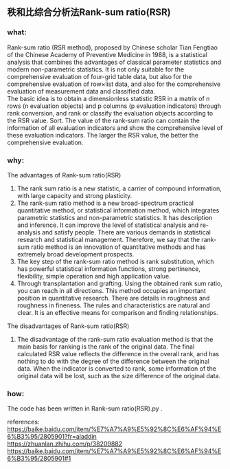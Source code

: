 ## 秩和比综合分析法Rank-sum ratio(RSR)

### what:
Rank-sum ratio (RSR method), proposed by Chinese scholar Tian Fengtiao of the Chinese Academy of Preventive Medicine in 1988, is a statistical analysis that combines the advantages of classical parameter statistics and modern non-parametric statistics. It is not only suitable for the comprehensive evaluation of four-grid table data, but also for the comprehensive evaluation of row×list data, and also for the comprehensive evaluation of measurement data and classified data.<br/>
The basic idea is to obtain a dimensionless statistic RSR in a matrix of n rows (n evaluation objects) and p columns (p evaluation indicators) through rank conversion, and rank or classify the evaluation objects according to the RSR value. Sort. The value of the rank-sum ratio can contain the information of all evaluation indicators and show the comprehensive level of these evaluation indicators. The larger the RSR value, the better the comprehensive evaluation. <br/>

### why:
The advantages of Rank-sum ratio(RSR)<br/>
1. The rank sum ratio is a new statistic, a carrier of compound information, with large capacity and strong plasticity.<br/>
2. The rank-sum ratio method is a new broad-spectrum practical quantitative method, or statistical information method, which integrates parametric statistics and non-parametric statistics. It has description and inference. It can improve the level of statistical analysis and re-analysis and satisfy people. There are various demands in statistical research and statistical management. Therefore, we say that the rank-sum ratio method is an innovation of quantitative methods and has extremely broad development prospects.<br/>
3. The key step of the rank-sum ratio method is rank substitution, which has powerful statistical information functions, strong pertinence, flexibility, simple operation and high application value.<br/>
4. Through transplantation and grafting. Using the obtained rank sum ratio, you can reach in all directions. This method occupies an important position in quantitative research. There are details in roughness and roughness in fineness. The rules and characteristics are natural and clear. It is an effective means for comparison and finding relationships.<br/>

The disadvantages of Rank-sum ratio(RSR)<br/>
1. The disadvantage of the rank-sum ratio evaluation method is that the main basis for ranking is the rank of the original data. The final calculated RSR value reflects the difference in the overall rank, and has nothing to do with the degree of the difference between the original data. When the indicator is converted to rank, some information of the original data will be lost, such as the size difference of the original data.<br/>

### how:
The code has been written in Rank-sum ratio(RSR).py .<br/>

references:<br/>
https://baike.baidu.com/item/%E7%A7%A9%E5%92%8C%E6%AF%94%E6%B3%95/2805901?fr=aladdin<br/>
https://zhuanlan.zhihu.com/p/38209882<br/>
https://baike.baidu.com/item/%E7%A7%A9%E5%92%8C%E6%AF%94%E6%B3%95/2805901#1<br/>

